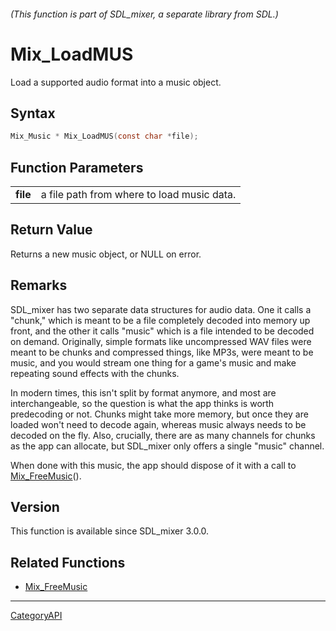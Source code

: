 ###### (This function is part of SDL_mixer, a separate library from SDL.)
# Mix_LoadMUS

Load a supported audio format into a music object.

## Syntax

```c
Mix_Music * Mix_LoadMUS(const char *file);

```

## Function Parameters

|              |                                            |
| ------------ | ------------------------------------------ |
| **file**     | a file path from where to load music data. |

## Return Value

Returns a new music object, or NULL on error.

## Remarks

SDL_mixer has two separate data structures for audio data. One it calls a
"chunk," which is meant to be a file completely decoded into memory up
front, and the other it calls "music" which is a file intended to be
decoded on demand. Originally, simple formats like uncompressed WAV files
were meant to be chunks and compressed things, like MP3s, were meant to be
music, and you would stream one thing for a game's music and make repeating
sound effects with the chunks.

In modern times, this isn't split by format anymore, and most are
interchangeable, so the question is what the app thinks is worth
predecoding or not. Chunks might take more memory, but once they are loaded
won't need to decode again, whereas music always needs to be decoded on the
fly. Also, crucially, there are as many channels for chunks as the app can
allocate, but SDL_mixer only offers a single "music" channel.

When done with this music, the app should dispose of it with a call to
[Mix_FreeMusic](Mix_FreeMusic.md)().

## Version

This function is available since SDL_mixer 3.0.0.

## Related Functions

* [Mix_FreeMusic](Mix_FreeMusic.md)

----
[CategoryAPI](CategoryAPI.md)
